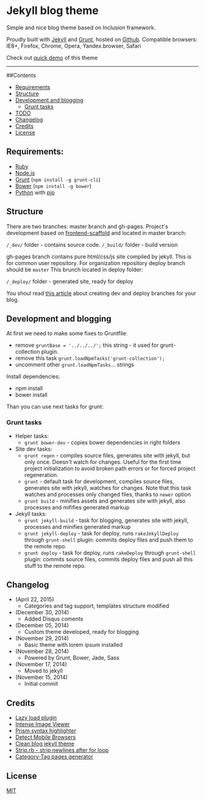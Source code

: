 # Jekyll blog theme

Simple and nice blog theme based on Inclusion framework.

Proudly built with [Jekyll](http://jekyllrb.com/) and [Grunt](http://gruntjs.com/), hosted on [Github](https://github.com).
Compatible browsers: IE8+, Firefox, Chrome, Opera, Yandex.browser, Safari

Check out [quick demo](http://website-templates.github.io/jekyll-inclusion/) of this theme

---

##Contents
* [Requirements](#requirements)
* [Structure](#structure)
* [Development and blogging](#development-and-blogging)
    - [Grunt tasks](#grunt-tasks)
* [TODO](#todo)
* [Changelog](#changelog)
* [Credits](#credits)
* [License](#license)

## Requirements:

- [Ruby](http://www.ruby-lang.org/)
- [Node.js](http://nodejs.org/)
- [Grunt](http://gruntjs.com/) (`npm install -g grunt-cli`)
- [Bower](http://bower.io/) (`npm install -g bower`)
- [Python](http://www.python.org/) with [pip](http://www.pip-installer.org/)

## Structure
There are two branches: master branch and gh-pages.
Project's development based on [frontend-scaffold](https://github.com/orlovmax/front-end-scaffold) and located in master branch:

`/_dev/` folder - contains source code.
`/_build/` folder - build version

gh-pages branch contains pure html/css/js site compiled by jekyll. This is for common user repository. For organization repository deploy branch should be `master` This brunch located in deploy folder:

`/_deploy/` folder - generated site, ready for deploy

You shoul  read [this article](http://www.aymerick.com/2014/07/22/jekyll-github-pages-bower-bootstrap.html) about creating dev and deploy branches for your blog. 

## Development and blogging
At first we need to make some fixes to Gruntfile:
- remove `gruntBase = '../../../';` this string - it used for grunt-collection plugin.
- remove this task  `grunt.loadNpmTasks('grunt-collection');`
- uncomment other `grunt.loadNpmTasks`... strings

Install dependencies:
* npm install
* bower install

Than you can use next tasks for grunt:

### Grunt tasks
* Helper tasks:
    - `grunt bower-dev` - copies bower dependencies in right folders
* Site dev tasks:
    - `grunt regen` - compiles source files, generates site with jekyll, but only once. Doesn't watch for changes. Useful for the first time project initialization to avoid broken path errors or for forced project regeneration.
    - `grunt` - default task for development, compiles source files, generates site with jekyll, watches for changes. Note that this task watches and processes only changed files, thanks to `newer` option
    - `grunt build` - minifies assets and generates site with jekyll, also processes and mififies generated markup 
* Jekyll tasks:
    - `grunt jekyll-build` - task for blogging, generates site with jekyll, processes and minifies generated markup
    - `grunt jekyll-deploy` - task for deploy, runs `rakeJekyllDeploy` through `grunt-shell` plugin: commits deploy files and push them to the remote repo.
    - `grunt deploy` - task for deploy, runs `rakeDeploy` through `grunt-shell` plugin: commits source files, commits deploy files and push all this stuff to the remote repo.

## Changelog
* (April 22, 2015)
  - Categories and tag support, templates structure modified
* (December 30, 2014)
  - Added Disqus coments
* (December 05, 2014)
  - Custom theme developed, ready for blogging
* (November 29, 2014)
  - Basic theme with lorem ipsum installed
* (November 28, 2014)
  - Powered by Grunt, Bower, Jade, Sass
* (November 17, 2014)
  - Moved to jekyll
* (November 15, 2014)
  - Initial commit

## Credits
* [Lazy load plugin](http://www.appelsiini.net/projects/lazyload)
* [Intense Image Viewer](http://tholman.com/intense-images/)
* [Prism syntax highlighter](http://prismjs.com/download.html) 
* [Detect Mobile Browsers](http://detectmobilebrowsers.com/)
* [Clean blog jekyll theme](https://github.com/IronSummitMedia/startbootstrap-clean-blog-jekyll)
* [Strip.rb - strip newlines after for loop](https://github.com/aucor/jekyll-plugins)
* [Category-Tag pages generator](https://github.com/rymoio)

## License
[MIT](http://opensource.org/licenses/MIT)